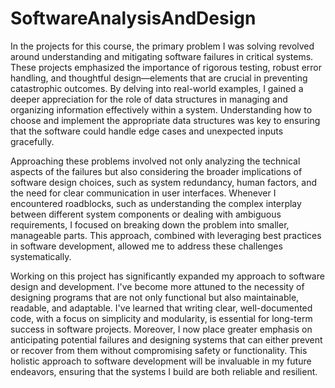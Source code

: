 # SoftwareAnalysisAndDesign

In the projects for this course, the primary problem I was solving revolved around understanding and mitigating software failures in critical systems. These projects emphasized the importance of rigorous testing, robust error handling, and thoughtful design—elements that are crucial in preventing catastrophic outcomes. By delving into real-world examples, I gained a deeper appreciation for the role of data structures in managing and organizing information effectively within a system. Understanding how to choose and implement the appropriate data structures was key to ensuring that the software could handle edge cases and unexpected inputs gracefully.

Approaching these problems involved not only analyzing the technical aspects of the failures but also considering the broader implications of software design choices, such as system redundancy, human factors, and the need for clear communication in user interfaces. Whenever I encountered roadblocks, such as understanding the complex interplay between different system components or dealing with ambiguous requirements, I focused on breaking down the problem into smaller, manageable parts. This approach, combined with leveraging best practices in software development, allowed me to address these challenges systematically.

Working on this project has significantly expanded my approach to software design and development. I've become more attuned to the necessity of designing programs that are not only functional but also maintainable, readable, and adaptable. I've learned that writing clear, well-documented code, with a focus on simplicity and modularity, is essential for long-term success in software projects. Moreover, I now place greater emphasis on anticipating potential failures and designing systems that can either prevent or recover from them without compromising safety or functionality. This holistic approach to software development will be invaluable in my future endeavors, ensuring that the systems I build are both reliable and resilient.
